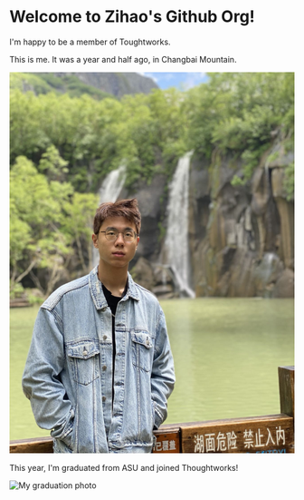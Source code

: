 # Welcome to Zihao's Github Org!

I'm happy to be a member of Toughtworks. 

This is me. It was a year and half ago, in Changbai Mountain.

![I'm traveling](images/me.jpg)

This year, I'm graduated from ASU and joined Thoughtworks!

![My graduation photo](images/graduation.JPG)

